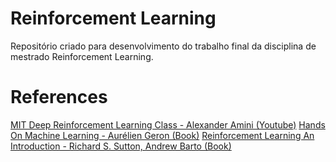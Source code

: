 # Reinforcement Learning
Repositório criado para desenvolvimento do trabalho final da disciplina de mestrado Reinforcement Learning.

# References

[MIT Deep Reinforcement Learning Class - Alexander Amini (Youtube)](https://www.youtube.com/watch?v=8JVRbHAVCws)
[Hands On Machine Learning - Aurélien Geron (Book)](books/Hands%20On%20Machine%20Learning%20with%20Scikit%20Learn%20and%20TensorFlow.pdf)
[Reinforcement Learning An Introduction - Richard S. Sutton, Andrew Barto (Book) ](books/Reinforcement%20Learning%20An%20Introduction%20-%20Richard%20S.%20Sutton%20and%20Andrew%20G.%20Barto.pdf)